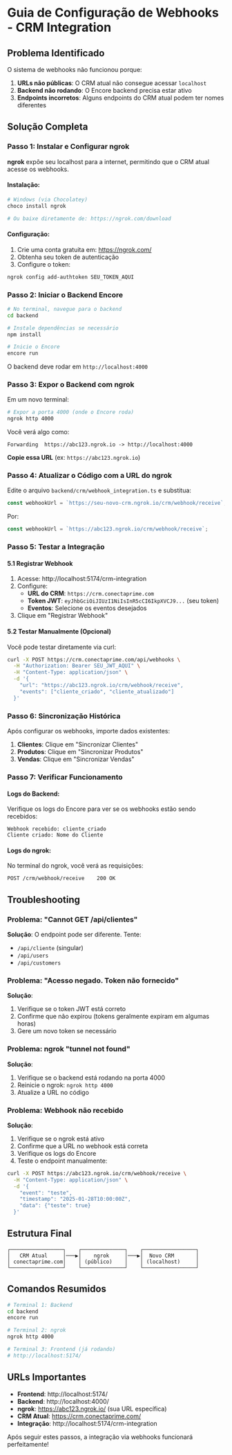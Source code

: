 # Guia de Configuração de Webhooks - CRM Integration

## Problema Identificado

O sistema de webhooks não funcionou porque:
1. **URLs não públicas**: O CRM atual não consegue acessar `localhost`
2. **Backend não rodando**: O Encore backend precisa estar ativo
3. **Endpoints incorretos**: Alguns endpoints do CRM atual podem ter nomes diferentes

## Solução Completa

### Passo 1: Instalar e Configurar ngrok

**ngrok** expõe seu localhost para a internet, permitindo que o CRM atual acesse os webhooks.

#### Instalação:
```bash
# Windows (via Chocolatey)
choco install ngrok

# Ou baixe diretamente de: https://ngrok.com/download
```

#### Configuração:
1. Crie uma conta gratuita em: https://ngrok.com/
2. Obtenha seu token de autenticação
3. Configure o token:
```bash
ngrok config add-authtoken SEU_TOKEN_AQUI
```

### Passo 2: Iniciar o Backend Encore

```bash
# No terminal, navegue para o backend
cd backend

# Instale dependências se necessário
npm install

# Inicie o Encore
encore run
```

O backend deve rodar em `http://localhost:4000`

### Passo 3: Expor o Backend com ngrok

Em um novo terminal:
```bash
# Expor a porta 4000 (onde o Encore roda)
ngrok http 4000
```

Você verá algo como:
```
Forwarding  https://abc123.ngrok.io -> http://localhost:4000
```

**Copie essa URL** (ex: `https://abc123.ngrok.io`)

### Passo 4: Atualizar o Código com a URL do ngrok

Edite o arquivo `backend/crm/webhook_integration.ts` e substitua:
```typescript
const webhookUrl = `https://seu-novo-crm.ngrok.io/crm/webhook/receive`;
```

Por:
```typescript
const webhookUrl = `https://abc123.ngrok.io/crm/webhook/receive`;
```

### Passo 5: Testar a Integração

#### 5.1 Registrar Webhook
1. Acesse: http://localhost:5174/crm-integration
2. Configure:
   - **URL do CRM**: `https://crm.conectaprime.com`
   - **Token JWT**: `eyJhbGciOiJIUzI1NiIsInR5cCI6IkpXVCJ9...` (seu token)
   - **Eventos**: Selecione os eventos desejados
3. Clique em "Registrar Webhook"

#### 5.2 Testar Manualmente (Opcional)

Você pode testar diretamente via curl:
```bash
curl -X POST https://crm.conectaprime.com/api/webhooks \
  -H "Authorization: Bearer SEU_JWT_AQUI" \
  -H "Content-Type: application/json" \
  -d '{
    "url": "https://abc123.ngrok.io/crm/webhook/receive",
    "events": ["cliente_criado", "cliente_atualizado"]
  }'
```

### Passo 6: Sincronização Histórica

Após configurar os webhooks, importe dados existentes:

1. **Clientes**: Clique em "Sincronizar Clientes"
2. **Produtos**: Clique em "Sincronizar Produtos"
3. **Vendas**: Clique em "Sincronizar Vendas"

### Passo 7: Verificar Funcionamento

#### Logs do Backend:
Verifique os logs do Encore para ver se os webhooks estão sendo recebidos:
```
Webhook recebido: cliente_criado
Cliente criado: Nome do Cliente
```

#### Logs do ngrok:
No terminal do ngrok, você verá as requisições:
```
POST /crm/webhook/receive    200 OK
```

## Troubleshooting

### Problema: "Cannot GET /api/clientes"
**Solução**: O endpoint pode ser diferente. Tente:
- `/api/cliente` (singular)
- `/api/users`
- `/api/customers`

### Problema: "Acesso negado. Token não fornecido"
**Solução**: 
1. Verifique se o token JWT está correto
2. Confirme que não expirou (tokens geralmente expiram em algumas horas)
3. Gere um novo token se necessário

### Problema: ngrok "tunnel not found"
**Solução**:
1. Verifique se o backend está rodando na porta 4000
2. Reinicie o ngrok: `ngrok http 4000`
3. Atualize a URL no código

### Problema: Webhook não recebido
**Solução**:
1. Verifique se o ngrok está ativo
2. Confirme que a URL no webhook está correta
3. Verifique os logs do Encore
4. Teste o endpoint manualmente:
```bash
curl -X POST https://abc123.ngrok.io/crm/webhook/receive \
  -H "Content-Type: application/json" \
  -d '{
    "event": "teste",
    "timestamp": "2025-01-28T10:00:00Z",
    "data": {"teste": true}
  }'
```

## Estrutura Final

```
┌─────────────────┐    ┌──────────────┐    ┌─────────────────┐
│   CRM Atual     │───▶│    ngrok     │───▶│  Novo CRM       │
│ conectaprime.com│    │ (público)    │    │ (localhost)     │
└─────────────────┘    └──────────────┘    └─────────────────┘
```

## Comandos Resumidos

```bash
# Terminal 1: Backend
cd backend
encore run

# Terminal 2: ngrok
ngrok http 4000

# Terminal 3: Frontend (já rodando)
# http://localhost:5174/
```

## URLs Importantes

- **Frontend**: http://localhost:5174/
- **Backend**: http://localhost:4000/
- **ngrok**: https://abc123.ngrok.io/ (sua URL específica)
- **CRM Atual**: https://crm.conectaprime.com/
- **Integração**: http://localhost:5174/crm-integration

Após seguir estes passos, a integração via webhooks funcionará perfeitamente!